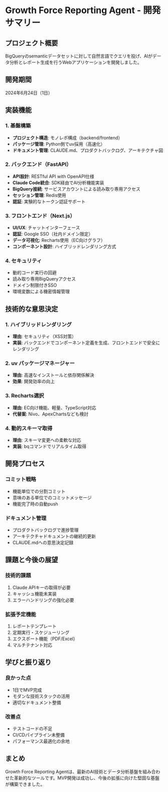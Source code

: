 # Growth Force Reporting Agent - 開発サマリー

## プロジェクト概要

BigQueryのsemanticデータセットに対して自然言語でクエリを投げ、AIがデータ分析とレポート生成を行うWebアプリケーションを開発しました。

## 開発期間

2024年6月24日（1日）

## 実装機能

### 1. 基盤構築
- **プロジェクト構造**: モノレポ構成（backend/frontend）
- **パッケージ管理**: Python側でuv採用（高速化）
- **ドキュメント管理**: CLAUDE.md、プロダクトバックログ、アーキテクチャ図

### 2. バックエンド（FastAPI）
- **API設計**: RESTful API with OpenAPI仕様
- **Claude Code統合**: SDK経由でAI分析機能実装
- **BigQuery接続**: サービスアカウントによる読み取り専用アクセス
- **セッション管理**: Redis使用
- **認証**: 実験的なトークン認証サポート

### 3. フロントエンド（Next.js）
- **UI/UX**: チャットインターフェース
- **認証**: Google SSO（社内ドメイン限定）
- **データ可視化**: Recharts使用（EC向けグラフ）
- **コンポーネント設計**: ハイブリッドレンダリング方式

### 4. セキュリティ
- 動的コード実行の回避
- 読み取り専用BigQueryアクセス
- ドメイン制限付きSSO
- 環境変数による機密情報管理

## 技術的な意思決定

### 1. ハイブリッドレンダリング
- **理由**: セキュリティ（XSS対策）
- **実装**: バックエンドでコンポーネント定義を生成、フロントエンドで安全にレンダリング

### 2. uv パッケージマネージャー
- **理由**: 高速なインストールと依存関係解決
- **効果**: 開発効率の向上

### 3. Recharts選択
- **理由**: EC向け機能、軽量、TypeScript対応
- **代替案**: Nivo、ApexChartsなども検討

### 4. 動的スキーマ取得
- **理由**: スキーマ変更への柔軟な対応
- **実装**: bqコマンドでリアルタイム取得

## 開発プロセス

### コミット戦略
- 機能単位での分割コミット
- 意味のある単位でのコミットメッセージ
- 機能完了時の自動push

### ドキュメント管理
- プロダクトバックログで進捗管理
- アーキテクチャドキュメントの継続的更新
- CLAUDE.mdへの意思決定記録

## 課題と今後の展望

### 技術的課題
1. Claude APIキーの取得が必要
2. キャッシュ機能未実装
3. エラーハンドリングの強化必要

### 拡張予定機能
1. レポートテンプレート
2. 定期実行・スケジューリング
3. エクスポート機能（PDF/Excel）
4. マルチテナント対応

## 学びと振り返り

### 良かった点
- 1日でMVP完成
- モダンな技術スタックの活用
- 適切なドキュメント整備

### 改善点
- テストコードの不足
- CI/CDパイプライン未整備
- パフォーマンス最適化の余地

## まとめ

Growth Force Reporting Agentは、最新のAI技術とデータ分析基盤を組み合わせた革新的なツールです。MVP開発は成功し、今後の拡張に向けた堅固な基盤が構築できました。